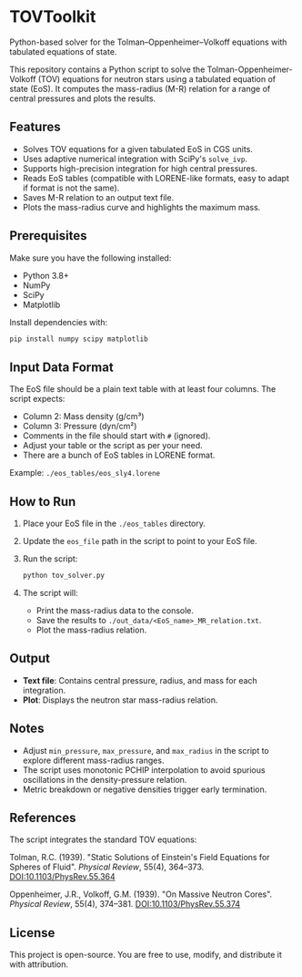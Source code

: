 # TOVToolkit
Python-based solver for the Tolman–Oppenheimer–Volkoff equations with tabulated equations of state.

This repository contains a Python script to solve the Tolman-Oppenheimer-Volkoff (TOV) equations for neutron stars using a tabulated equation of state (EoS). It computes the mass-radius (M-R) relation for a range of central pressures and plots the results.

## Features

* Solves TOV equations for a given tabulated EoS in CGS units.
* Uses adaptive numerical integration with SciPy's `solve_ivp`.
* Supports high-precision integration for high central pressures.
* Reads EoS tables (compatible with LORENE-like formats, easy to adapt if format is not the same).
* Saves M-R relation to an output text file.
* Plots the mass-radius curve and highlights the maximum mass.

## Prerequisites

Make sure you have the following installed:

* Python 3.8+
* NumPy
* SciPy
* Matplotlib

Install dependencies with:

```bash
pip install numpy scipy matplotlib
```

## Input Data Format

The EoS file should be a plain text table with at least four columns. The script expects:

* Column 2: Mass density (g/cm³)
* Column 3: Pressure (dyn/cm²)
* Comments in the file should start with `#` (ignored).
* Adjust your table or the script as per your need.
* There are a bunch of EoS tables in LORENE format.

Example: `./eos_tables/eos_sly4.lorene`

## How to Run

1. Place your EoS file in the `./eos_tables` directory.
2. Update the `eos_file` path in the script to point to your EoS file.
3. Run the script:

   ```bash
   python tov_solver.py
   ```
4. The script will:

   * Print the mass-radius data to the console.
   * Save the results to `./out_data/<EoS_name>_MR_relation.txt`.
   * Plot the mass-radius relation.

## Output

* **Text file**: Contains central pressure, radius, and mass for each integration.
* **Plot**: Displays the neutron star mass-radius relation.

## Notes

* Adjust `min_pressure`, `max_pressure`, and `max_radius` in the script to explore different mass-radius ranges.
* The script uses monotonic PCHIP interpolation to avoid spurious oscillations in the density-pressure relation.
* Metric breakdown or negative densities trigger early termination.

## References

The script integrates the standard TOV equations:

Tolman, R.C. (1939). "Static Solutions of Einstein's Field Equations for Spheres of Fluid". *Physical Review*, 55(4), 364–373. [DOI:10.1103/PhysRev.55.364](https://doi.org/10.1103/PhysRev.55.364)

Oppenheimer, J.R., Volkoff, G.M. (1939). "On Massive Neutron Cores". *Physical Review*, 55(4), 374–381. [DOI:10.1103/PhysRev.55.374](https://doi.org/10.1103/PhysRev.55.374)

## License

This project is open-source. You are free to use, modify, and distribute it with attribution.

